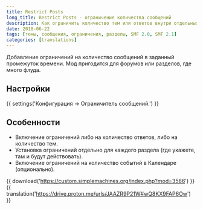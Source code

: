 ```yaml
---
title: Restrict Posts
long_title: Restrict Posts - ограничение количества сообщений
description: Как ограничить количество тем или ответов внутри отдельных разделов на форуме SMF?
date: 2018-06-22
tags: [темы, сообщения, ограничения, разделы, SMF 2.0, SMF 2.1]
categories: [translations]
---
```


Добавление ограничений на количество сообщений в заданный промежуток времени. Мод пригодится для форумов или разделов, где много флуда.

<!-- more -->

## Настройки

{{ settings('Конфигурация → Ограничитель сообщений.') }}

## Особенности

- Включение ограничений либо на количество ответов, либо на количество тем.
- Установка ограничений отдельно для каждого раздела (где укажете, там и будут действовать).
- Включение ограничений на количество событий в Календаре (опционально).

{{ download('https://custom.simplemachines.org/index.php?mod=3586') }}
{{ translation('https://drive.proton.me/urls/JAAZR9P21W#wQ8KX9FAP6Ow') }}
